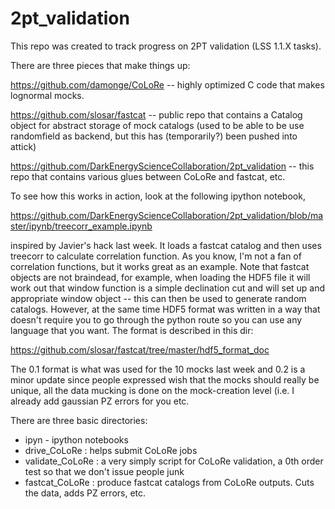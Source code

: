 # 2pt_validation

This repo was created to track progress on 2PT validation (LSS 1.1.X tasks).

There are three pieces that make things up:

https://github.com/damonge/CoLoRe -- highly optimized C code that makes
lognormal mocks.

https://github.com/slosar/fastcat -- public repo that contains a Catalog
object for abstract storage of mock catalogs (used to be able to be use
randomfield as backend, but this has (temporarily?) been pushed into
attick)

https://github.com/DarkEnergyScienceCollaboration/2pt_validation -- this repo that contains various glues between CoLoRe and fastcat, etc.

To see how this works in action, look at the following ipython
notebook,

https://github.com/DarkEnergyScienceCollaboration/2pt_validation/blob/master/ipynb/treecorr_example.ipynb

inspired by Javier's hack last week. It loads a fastcat catalog and then
uses treecorr to calculate correlation function. As you know, I'm not a
fan of correlation functions, but it works great as an example. Note that
fastcat objects are not braindead, for example, when loading the HDF5
file it will work out that window function is a simple declination cut
and will set up and appropriate window object -- this can then be used
to generate random catalogs. However, at the same time HDF5 format was
written in a way that doesn't require you to go through the python route
so you can use any language that you want. The format is described in
this dir:

https://github.com/slosar/fastcat/tree/master/hdf5_format_doc

The 0.1 format is what was used for the 10 mocks last week and 0.2 is a
minor update since people expressed wish that the mocks should really be
unique, all the data mucking is done on the mock-creation level (i.e. I
already add gaussian PZ errors for you etc. 

There are three basic directories:
* ipyn - ipython notebooks
* drive_CoLoRe : helps submit CoLoRe jobs
* validate_CoLoRe : a very simply script for CoLoRe validation, a 0th order test so that we don't issue people junk
* fastcat_CoLoRe : produce fastcat catalogs from CoLoRe outputs. Cuts the data, adds PZ errors, etc.


